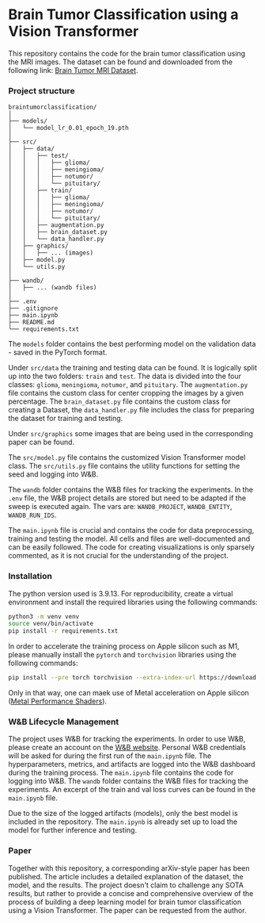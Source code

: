 # Brain Tumor Classification using a Vision Transformer

This repository contains the code for the brain tumor classification using the MRI images. The dataset can be found and downloaded from the following link: [Brain Tumor MRI Dataset](https://www.kaggle.com/datasets/masoudnickparvar/brain-tumor-mri-dataset/data).

### Project structure

```
braintumorclassification/
│
├── models/
│   └── model_lr_0.01_epoch_19.pth
│
├── src/
│   ├── data/
│   │   ├── test/
│   │   │   ├── glioma/
│   │   │   ├── meningioma/
│   │   │   ├── notumor/
│   │   │   └── pituitary/
│   │   ├── train/
│   │   │   ├── glioma/
│   │   │   ├── meningioma/
│   │   │   ├── notumor/
│   │   │   └── pituitary/
│   │   ├── augmentation.py
│   │   ├── brain_dataset.py
│   │   └── data_handler.py
│   ├── graphics/
│   │   ├── ... (images)
│   ├── model.py
│   └── utils.py
│
├── wandb/
│   ├── ... (wandb files)
│
├── .env
├── .gitignore
├── main.ipynb
├── README.md
└── requirements.txt
```

The `models` folder contains the best performing model on the validation data - saved in the PyTorch format.

Under `src/data` the training and testing data can be found. It is logically split up into the two folders: `train` and `test`. The data is divided into the four classes: `glioma`, `meningioma`, `notumor`, and `pituitary`. The `augmentation.py` file contains the custom class for center cropping the images by a given percentage. The `brain_dataset.py` file contains the custom class for creating a Dataset, the `data_handler.py` file includes the class for preparing the dataset for training and testing.

Under `src/graphics` some images that are being used in the corresponding paper can be found.

The `src/model.py` file contains the customized Vision Transformer model class. The `src/utils.py` file contains the utility functions for setting the seed and logging into W&B.

The `wandb` folder contains the W&B files for tracking the experiments. In the `.env` file, the W&B project details are stored but need to be adapted if the sweep is executed again. The vars are: `WANDB_PROJECT`, `WANDB_ENTITY`, `WANDB_RUN_IDS`.

The `main.ipynb` file is crucial and contains the code for data preprocessing, training and testing the model. All cells and files are well-documented and can be easily followed. The code for creating visualizations is only sparsely commented, as it is not crucial for the understanding of the project.

### Installation

The python version used is 3.9.13. For reproducibility, create a virtual environment and install the required libraries using the following commands:

```bash
python3 -m venv venv
source venv/bin/activate
pip install -r requirements.txt
```

In order to accelerate the training process on Apple silicon such as M1, please manually install the `pytorch` and `torchvision` libraries using the following commands:

```bash
pip install --pre torch torchvision --extra-index-url https://download.pytorch.org/whl/nightly/cpu
```

Only in that way, one can maek use of Metal acceleration on Apple silicon ([Metal Performance Shaders](https://developer.apple.com/metal/pytorch/)).

### W&B Lifecycle Management

The project uses W&B for tracking the experiments. In order to use W&B, please create an account on the [W&B website](https://wandb.ai/). Personal W&B credentials will be asked for during the first run of the `main.ipynb` file. The hyperparameters, metrics, and artifacts are logged into the W&B dashboard during the training process. The `main.ipynb` file contains the code for logging into W&B. The `wandb` folder contains the W&B files for tracking the experiments. An excerpt of the train and val loss curves can be found in the `main.ipynb` file.

Due to the size of the logged artifacts (models), only the best model is included in the repository. The `main.ipynb` is already set up to load the model for further inference and testing.

### Paper

Together with this repository, a corresponding arXiv-style paper has been published. The article includes a detailed explanation of the dataset, the model, and the results. The project doesn't claim to challenge any SOTA results, but rather to provide a concise and comprehensive overview of the process of building a deep learning model for brain tumor classification using a Vision Transformer. The paper can be requested from the author.
